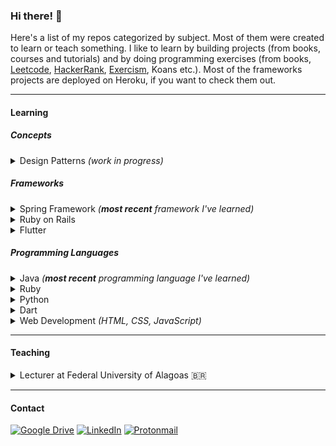 ### Hi there! 👋

Here's a list of my repos categorized by subject. Most of them were created to learn or teach something. I like to learn by building projects (from books, courses and tutorials) and by doing programming exercises (from books, [Leetcode](https://leetcode.com/theagoliveira/), [HackerRank](https://www.hackerrank.com/theagoliveira), [Exercism](https://exercism.org/profiles/theagoliveira/), Koans etc.). Most of the frameworks projects are deployed on Heroku, if you want to check them out.

---

#### Learning

##### Concepts

<details>
  <summary>Design Patterns <em>(work in progress)</em></summary>
  
- Book: Eric Freeman, Elisabeth Robson - Head First Design Patterns — [hfdp2e](https://github.com/theagoliveira/hfdp2e)
</details>

##### Frameworks

<details>
  <summary>Spring Framework <em>(<strong>most recent</strong> framework I've learned)</em></summary>
  
- Course: [John Thompson - Spring Framework 5: Beginner to Guru](https://www.udemy.com/course/spring-framework-5-beginner-to-guru/) ([Certificate](https://www.udemy.com/certificate/UC-61b0733f-ba1f-4ecd-b59a-bee430fb5461/))
  - [spring5-mvc-rest](https://github.com/theagoliveira/spring5-mvc-rest)
  - [spring5-webflux-rest](https://github.com/theagoliveira/spring5-webflux-rest)
  - [spring5-restdocs](https://github.com/theagoliveira/spring5-restdocs)
  - [spring5-rest-client-examples](https://github.com/theagoliveira/spring5-rest-client-examples)
  - [spring5-jokes-app](https://github.com/theagoliveira/spring5-jokes-app)
  - [spring5-web-app](https://github.com/theagoliveira/spring5-web-app)
  - [spring5-recipe-app](https://github.com/theagoliveira/spring5-recipe-app)
  - [spring5-recipe-app-mongo](https://github.com/theagoliveira/spring5-recipe-app-mongo)
  - [spring5-pet-clinic](https://github.com/theagoliveira/spring5-pet-clinic)
  - [spring5-di](https://github.com/theagoliveira/spring5-di)
  - [spring5-jms](https://github.com/theagoliveira/spring5-jms)
- Book: Craig Walls - Spring in Action — [sia5-taco-cloud](https://github.com/theagoliveira/sia5-taco-cloud)
- Tutorial: [Java Brains - Spring Boot Quick Start](https://www.youtube.com/playlist?list=PLqq-6Pq4lTTbx8p2oCgcAQGQyqN8XeA1x) — [javabrains-course-api](https://github.com/theagoliveira/javabrains-course-api)
- Tutorial: [Amigoscode - Spring Boot Tutorial](https://youtu.be/9SGDpanrc8U) — [amigoscode-spring-demo](https://github.com/theagoliveira/amigoscode-spring-demo)
- Tutorial: [AlgaWorks - Unit Testing Controllers with Spring MockMVC 🇧🇷](https://youtu.be/ngbKmhXDP4A) — [algaworks-testes-mockmvc](https://github.com/theagoliveira/algaworks-testes-mockmvc)
- Tutorial: [AlgaWorks - How to Create a REST API with Spring Boot 🇧🇷](https://youtu.be/9GWK9A79tEc) — [algaworks-algacrm-api](https://github.com/theagoliveira/algaworks-algacrm-api)
- Challenge: Comics API — [comics-api](https://github.com/theagoliveira/comics-api) _(very recent)_
</details>

<details>
  <summary>Ruby on Rails</summary>
  
- Book: [Michael Hartl - Ruby on Rails Tutorial](https://www.railstutorial.org)
  - [hello-app](https://github.com/theagoliveira/hello-app)
  - [toy-app](https://github.com/theagoliveira/toy-app)
  - [sample_app](https://github.com/theagoliveira/sample_app) _(work in progress)_
- Tutorial: [Andy Leverenz - Build your first Rails app](https://youtu.be/wbZ6yrVxScM) — [rails-demo-blog](https://github.com/theagoliveira/rails-demo-blog)
</details>

<details>
  <summary>Flutter</summary>
  
- Course: [Angela Yu - The Complete Flutter Development Bootcamp](https://www.udemy.com/course/flutter-bootcamp-with-dart/) _(work in progress)_
  - [i-am-rich-flutter](https://github.com/theagoliveira/i-am-rich-flutter)
  - [i-am-poor-flutter](https://github.com/theagoliveira/i-am-poor-flutter)
  - [xylophone-flutter](https://github.com/theagoliveira/xylophone-flutter)
  - [quizzler-flutter](https://github.com/theagoliveira/quizzler-flutter)
  - [mi-card-flutter](https://github.com/theagoliveira/mi-card-flutter)
  - [magic-8-ball-flutter](https://github.com/theagoliveira/magic-8-ball-flutter)
  - [dicee-flutter](https://github.com/theagoliveira/dicee-flutter)
- Tutorial: [Flutter Team - Write your first Flutter app](https://docs.flutter.dev/get-started/codelab) — [startup-namer](https://github.com/theagoliveira/startup-namer)
- Tutorial: [The Net Ninja - Flutter Tutorial for Beginners](https://www.youtube.com/playlist?list=PL4cUxeGkcC9jLYyp2Aoh6hcWuxFDX6PBJ) — [flutter-tutorial-for-beginners](https://github.com/theagoliveira/flutter-tutorial-for-beginners)
</details>

##### Programming Languages

<details>
  <summary>Java <em>(<strong>most recent</strong> programming language I've learned)</em></summary>

- Book: Herbert Schildt - Java: A Beginner's Guide — [java-beginners-guide](https://github.com/theagoliveira/java-beginners-guide)
- Book: Bryson Payne - Learn Java the Easy Way — [learn-java-the-easy-way](https://github.com/theagoliveira/learn-java-the-easy-way)
- Exercises: Exercism - Java track — [exercism-java](https://github.com/theagoliveira/exercism-java)
</details>

<details>
  <summary>Ruby</summary>
  
- [Advent of Code 2021](https://adventofcode.com/2021) _(most of my answers were written in Ruby)_ — [advent-of-code-2021](https://github.com/theagoliveira/advent-of-code-2021)
- Exercises: Exercism - Ruby track — [exercism-ruby](https://github.com/theagoliveira/exercism-ruby)
- Exercises: Ruby Koans — [ruby-koans](https://github.com/theagoliveira/ruby-koans) _(forked from edgecase)_
</details>

<details>
  <summary>Python</summary>
  
- Exercises: Python Koans — [python-koans](https://github.com/theagoliveira/python-koans) _(forked from gregmalcolm)_
- Exercises: Python Sandbox — [python-sandbox](https://github.com/theagoliveira/python-sandbox) _(forked from bradtraversy)_
</details>

<details>
  <summary>Dart</summary>

- Exercises: Exercism - Dart track — [exercism-dart](https://github.com/theagoliveira/exercism-dart)
</details>

<details>
  <summary>Web Development <em>(HTML, CSS, JavaScript)</em></summary>

- Tutorial: [The Net Ninja - JavaScript Tutorials for Beginners](https://www.youtube.com/playlist?list=PL4cUxeGkcC9i9Ae2D9Ee1RvylH38dKuET) — [javascript-tutorials-for-beginners](https://github.com/theagoliveira/javascript-tutorials-for-beginners)
- Tutorial: [The Net Ninja - HTML & CSS Crash Course Tutorial](https://www.youtube.com/playlist?list=PL4cUxeGkcC9ivBf_eKCPIAYXWzLlPAm6G) — [html-and-css-crash-course](https://github.com/theagoliveira/html-and-css-crash-course)
- Tutorial: JavaScript Mastery - HTML in One Hour — [html-in-one-hour](https://github.com/theagoliveira/html-in-one-hour)
</details>

---

#### Teaching

<details>
  <summary>Lecturer at Federal University of Alagoas 🇧🇷</summary>

- Introduction to Python and OOP (2020) — [sisb093-2020ple](https://github.com/theagoliveira/sisb093-2020ple) _([remote classes](https://www.youtube.com/playlist?list=PLig7qOQFhDYxhRx5-GoiNiSfkmZ_s4USl))_
- Introduction to mobile development with Flutter (2020) — [sisb020-2020ple](https://github.com/theagoliveira/sisb020-2020ple) _([remote classes](https://www.youtube.com/playlist?list=PLig7qOQFhDYwiC1ZY-XPVNik2BJx1JSea))_
- C programming and data structures (2019) — [sisb087-20192](https://github.com/theagoliveira/sisb087-20192)
- Web development with Ruby on Rails and Git fundamentals (2019) — [sisb031-20192](https://github.com/theagoliveira/sisb031-20192)
- Analysis of algorithms (2019) — [sisb014-20192](https://github.com/theagoliveira/sisb014-20192)

</details>

---

#### Contact

[![Google Drive](https://img.shields.io/badge/Resume-4285F4?style=for-the-badge&logo=googledrive&logoColor=white)](https://docs.google.com/document/d/11nXySgivGKazINSr-cuvo3D9Tu4Whr3VXAKOGb_M_is/edit?usp=sharing) [![LinkedIn](https://img.shields.io/badge/linkedin-%230077B5.svg?style=for-the-badge&logo=linkedin&logoColor=white)](https://www.linkedin.com/in/cavalcantethiago/) [![Protonmail](https://img.shields.io/badge/ProtonMail-8B89CC?style=for-the-badge&logo=protonmail&logoColor=white)](mailto:thiagocavalcante@protonmail.com)
